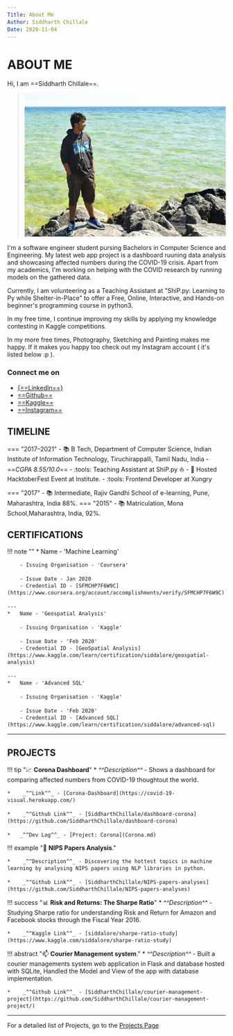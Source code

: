 ```yaml
---
Title: About Me
Author: Siddharth Chillale
Date: 2020-11-04
---
```


# ABOUT ME

Hi, I am ==Siddharth Chillale==.

> ![profile](img/mack.jpeg)

I'm a software engineer student pursing Bachelors in Computer Science and Engineering. My latest web app project is a dashboard ruuning data analysis and showcasing affected numbers during the COVID-19 crisis. 
Apart from my academics, I'm working on helping with the COVID research by running models on the gathered data.

Currently, I am volunteering as a Teaching Assistant at "ShiP.py: Learning to Py while Shelter-in-Place" to offer a Free, Online, Interactive, and Hands-on beginner's programming course in python3.

In my free time, I continue improving my skills by applying my knowledge contesting in Kaggle competitions.

In my more free times, Photography, Sketching and Painting makes me happy. If it makes you happy too check out my Instagram account ( it's listed below :p ).

### Connect me on
* [{==LinkedIn==}](https://www.linkedin.com/in/siddharth-chillale-in/)
* [==Github==](https://github.com/siddharthchillale)
* [==Kaggle==](https://kaggle.com/siddalore)
* [==Instagram==](https://www.instagram.com/seedaarth/)

## TIMELINE

=== "2017–2021"
    - :books: B Tech, Department of Computer Science, Indian Institute of Information Technology, Tiruchirappalli, Tamil Nadu, India - ==_CGPA 8.55/10.0_==
    - :tools: Teaching Assistant at ShiP.py :sailboat:
    - :school: Hosted HacktoberFest Event at Institute.
    - :tools: Frontend Developer at Xungry
    
=== "2017"
    - :books: Intermediate, Rajiv Gandhi School of e-learning, Pune, Maharashtra, India 88%.
=== "2015"
    - :books: Matriculation, Mona School,Maharashtra, India, 92%.

## CERTIFICATIONS 

!!! note ""
    *   Name - 'Machine Learning'

        - Issuing Organisation - 'Coursera'

        - Issue Date - Jan 2020
        - Credential ID - [SFMCHP7F6W9C](https://www.coursera.org/account/accomplishments/verify/SFMCHP7F6W9C)

    ---
    *   Name - 'Geospatial Analysis'

        - Issuing Organisation - 'Kaggle'

        - Issue Date - 'Feb 2020'
        - Credential ID - [GeoSpatial Analysis](https://www.kaggle.com/learn/certification/siddalore/geospatial-analysis)

    ---
    *   Name - 'Advanced SQL'

        - Issuing Organisation - 'Kaggle'

        - Issue Date - 'Feb 2020'
        - Credential ID - [Advanced SQL](https://www.kaggle.com/learn/certification/siddalore/advanced-sql)

---

## PROJECTS

!!! tip ":chart_with_upwards_trend: __Corona Dashboard__"
    *   _^^Description^^_ - Shows a dashboard for comparing affected numbers from COVID-19 thoughtout the world.

    *    _^^Link^^_ - [Corona-Dashboard](https://covid-19-visual.herokuapp.com/)

    *    _^^Github Link^^_ - [SiddharthChillale/dashboard-corona](https://github.com/SiddharthChillale/dashboard-corona)

    *   _^^Dev Log^^_ - [Project: Corona](Corona.md)

!!! example ":bookmark_tabs:  __NIPS Papers Analysis__."

    *    _^^Description^^_ - Discovering the hottest topics in machine learning by analysing NIPS papers using NLP libraries in python.

    *    _^^Github Link^^_ - [SiddharthChillale/NIPS-papers-analyses](https://github.com/SiddharthChillale/NIPS-papers-analyses)

!!! success ":bar_chart: __Risk and Returns: The Sharpe Ratio__"
    *    _^^Description^^_ - Studying Sharpe ratio for understanding Risk and Return for Amazon and Facebook stocks through the Fiscal Year 2016.

    *    _^^Kaggle Link^^_ - [siddalore/sharpe-ratio-study](https://www.kaggle.com/siddalore/sharpe-ratio-study)

!!! abstract ":mailbox: __Courier Management system__."
    *    _^^Description^^_ - Built a courier managements system web application in Flask and database hosted with SQLite, Handled the Model and View of the app with database implementation.   

    *    _^^Github Link^^_ - [SiddharthChillale/courier-management-project](https://github.com/SiddharthChillale/courier-management-project/) 

---
For a detailed list of Projects, go to the [Projects Page](projects.md)